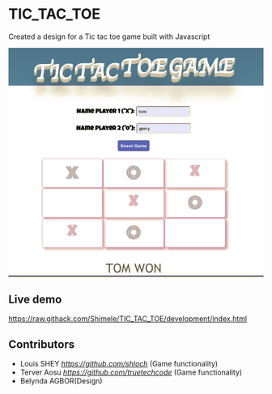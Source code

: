 # TIC_TAC_TOE
Created a design for a Tic tac toe game built with Javascript

![alt text](https://github.com/shloch/TIC_TAC_TOE/blob/development/asset/game.png)

## Live demo

https://raw.githack.com/Shimele/TIC_TAC_TOE/development/index.html

## Contributors

- Louis SHEY _https://github.com/shloch_ (Game functionality)
- Terver Aosu _https://github.com/truetechcode_ (Game functionality)
- Belynda AGBOR(Design)
